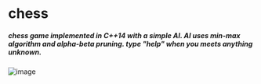 # chess
##### chess game implemented in C++14 with a simple AI. AI uses min-max algorithm and alpha-beta pruning. type "help" when you meets anything unknown.
![image](https://github.com/user-attachments/assets/e2a78b5a-d917-4a24-a9d7-67d4b7e52020)
